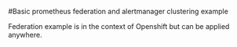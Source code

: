 #Basic prometheus federation and alertmanager clustering example

Federation example is in the context of Openshift but can be applied anywhere.
